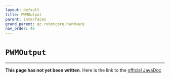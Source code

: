 ```yaml
---
layout: default
title: PWMOutput
parent: interfaces
grand_parent: qc.robotcore.hardware
nav_order: 46
---
```

# `PWMOutput`
---
**This page has not yet been written**. Here is the link to the [official JavaDoc](https://ftctechnh.github.io/ftc_app/doc/javadoc/com/qualcomm/robotcore/hardware/PWMOutput.html)
        
